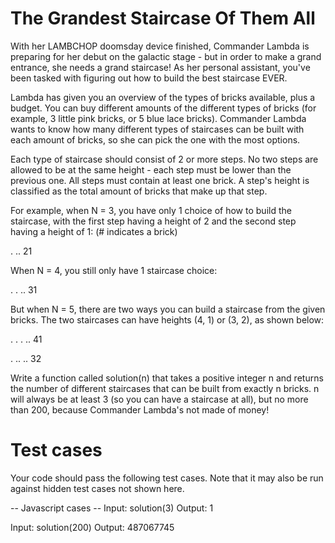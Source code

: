 The Grandest Staircase Of Them All
==================================

With her LAMBCHOP doomsday device finished, Commander Lambda is preparing for her debut on the 
galactic stage - but in order to make a grand entrance, she needs a grand staircase! As her 
personal assistant, you've been tasked with figuring out how to build the best staircase EVER. 

Lambda has given you an overview of the types of bricks available, plus a budget. You can buy 
different amounts of the different types of bricks (for example, 3 little pink bricks, or 5 blue 
lace bricks). Commander Lambda wants to know how many different types of staircases can be built 
with each amount of bricks, so she can pick the one with the most options. 

Each type of staircase should consist of 2 or more steps.  No two steps are allowed to be at the 
same height - each step must be lower than the previous one. All steps must contain at least one 
brick. A step's height is classified as the total amount of bricks that make up that step.

For example, when N = 3, you have only 1 choice of how to build the staircase, with the first step 
having a height of 2 and the second step having a height of 1: (# indicates a brick)

.
..
21

When N = 4, you still only have 1 staircase choice:

.
.
..
31
 
But when N = 5, there are two ways you can build a staircase from the given bricks. The two 
staircases can have heights (4, 1) or (3, 2), as shown below:

.
.
.
..
41

.
..
..
32

Write a function called solution(n) that takes a positive integer n and returns the number 
of different staircases that can be built from exactly n bricks. n will always be at least 3 
(so you can have a staircase at all), but no more than 200, because Commander Lambda's not made of money!

Test cases
==========
Your code should pass the following test cases.
Note that it may also be run against hidden test cases not shown here.

-- Javascript cases --
Input:
    solution(3)
Output:
    1

Input:
    solution(200)
Output:
    487067745
